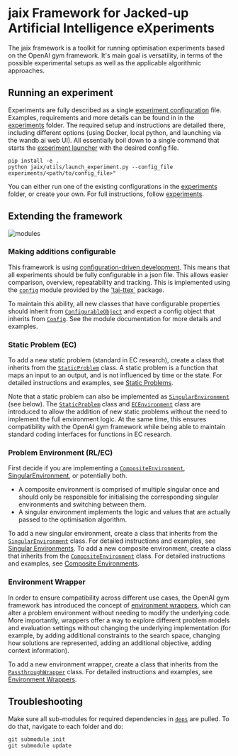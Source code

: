 # jaix Framework for Jacked-up Artificial Intelligence eXperiments

The jaix framework is a toolkit for running optimisation experiments based on the OpenAI gym framework. It's main goal is versatility, in terms of the possible experimental setups as well as the applicable algorithmic approaches.

## Running an experiment


Experiments are fully described as a single [experiment configuration](/experiments/config.md) file. Examples, requirements and more details can be found in in the [experiments](experiments/README.md) folder. The required setup and instructions are detailed there, including different options (using Docker, local python, and launching via the wandb.ai web UI). All essentially boil down to a single command that starts the [experiment launcher](jaix/utiils/launch_experiment.py) with the desired config file.

```
pip install -e .
python jaix/utils/launch_experiment.py --config_file experiments/<path/to/config_file>"
```

You can either run one of the existing configurations in the [experiments](experiments/README.md) folder, or create your own. For full instructions, follow [experiments](experiments/config.md).

## Extending the framework
![modules](https://github.com/user-attachments/assets/aa328c45-9557-4462-aef1-0f7e3e1ac13b)

### Making additions configurable

This framework is using [configuration-driven development](/experiments/configs.md#motivation-configuration-driven-development). This means that all experiments should be fully configurable in a json file. This allows easier comparison, overview, repeatability and tracking. This is implemented using the [`config`](https://github.com/TAI-src/ttex/tree/main/ttex/config) module provided by the ['tai-ttex`](https://pypi.org/project/tai-ttex/) package.

To maintain this ability, all new classes that have configurable properties should inherit from [`ConfigurableObject`](https://github.com/TAI-src/ttex/blob/main/ttex/config/configurable_object.py) and expect a config object that inherits from [`Config`](https://github.com/TAI-src/ttex/blob/main/ttex/config/config.py). See the module documentation for more details and examples.

### Static Problem (EC)

To add a new static problem (standard in EC research), create a class that inherits from the [`StaticProblem`](jaix/env/utils/problem/static_problem.py) class. A static problem is a function that maps an input to an output, and is not influenced by time or the state. For detailed instructions and examples, see [Static Problems](jaix/env/utils/problem/README.md).

Note that a static problem can also be implemented as [`SingularEnvironment`](jaix/env/singular/singular_environment.py) (see below). The [`StaticProblem`](jaix/env/utils/problem/static_problem.py) class and [`ECEnvironment`](jaix/env/singular/ec_env.py) class are introduced to allow the addition of new static problems without the need to implement the full environment logic. At the same time, this ensures compatibility with the OpenAI gym framework while being able to maintain standard coding interfaces for functions in EC research.

### Problem Environment (RL/EC)

First decide if you are implementing a [`CompositeEnvironment`](jaix/env/composite/composite_environment.py), [SingularEnvironment](jaix/env/singular/singular_environment.py), or potentially both.
* A composite environment is comprised of multiple singular once and should only be responsible for initialising the corresponding singular environments and switching between them.
* A singular environment implements the logic and values that are actually passed to the optimisation algorithm.

To add a new singular environment, create a class that inherits from the [`SingularEnvironment`](jaix/env/singular/singular_environment.py) class. For detailed instructions and examples, see [Singular Environments](jaix/env/singular/README.md). To add a new composite environment, create a class that inherits from the [`CompositeEnvironment`](jaix/env/composite/composite_environment.py) class. For detailed instructions and examples, see [Composite Environments](jaix/env/composite/README.md).

### Environment Wrapper

In order to ensure compatibility across different use cases, the OpenAI gym framework has introduced the concept of [environment wrappers](https://gymnasium.farama.org/api/wrappers/), which can alter a problem environment without needing to modify the underlying code. More importantly, wrappers offer a way to explore different problem models and evaluation settings without changing the underlying implementation (for example, by adding additional constraints to the search space, changing how solutions are represented, adding an additional objective, adding context information).

To add a new environment wrapper, create a class that inherits from the [`PassthroughWrapper`](jaix/env/wrapper/passthrough_wrapper.py) class. For detailed instructions and examples, see [Environment Wrappers](jaix/env/wrapper/README.md).

## Troubleshooting

Make sure all sub-modules for required dependencies in [`deps`](/deps) are pulled. To do that, navigate to each folder and do:
```
git submodule init
git submodule update
```

